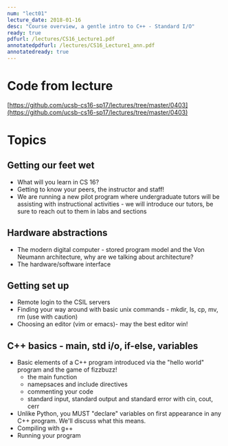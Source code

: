 ```yaml
---
num: "lect01"
lecture_date: 2018-01-16
desc: "Course overview, a gentle intro to C++ - Standard I/O"
ready: true
pdfurl: /lectures/CS16_Lecture1.pdf
annotatedpdfurl: /lectures/CS16_Lecture1_ann.pdf
annotatedready: true
---
```

# Code from lecture

[https://github.com/ucsb-cs16-sp17/lectures/tree/master/0403](https://github.com/ucsb-cs16-sp17/lectures/tree/master/0403)

# Topics

## Getting our feet wet
* What will you learn in CS 16?
* Getting to know your peers, the instructor and staff!
* We are running a new pilot program where undergraduate tutors will be assisting with instructional activities - we will introduce our tutors, be sure to reach out to them in labs and sections

## Hardware abstractions
* The modern digital computer - stored program model and the Von Neumann architecture, why are we talking about architecture?
* The hardware/software interface

## Getting set up
* Remote login to the CSIL servers
* Finding your way around with basic unix commands - mkdir, ls, cp, mv, rm (use
  with caution)
* Choosing an editor (vim or emacs)- may the best editor win!

## C++ basics - main, std i/o, if-else, variables
* Basic elements of a C++ program introduced via the "hello world" program and the game of fizzbuzz!
    * the main function
    * namepsaces and include directives
    * commenting your code
    * standard input, standard output and standard error with cin, cout, cerr
* Unlike Python, you MUST "declare" variables on first appearance in any C++ program. We'll discuss what this means.
* Compiling with g++
* Running your program
